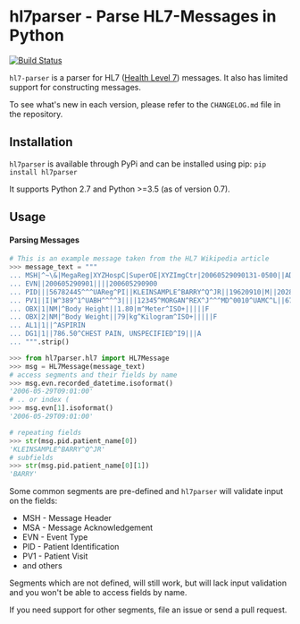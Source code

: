 # hl7parser - Parse HL7-Messages in Python

[![Build Status](https://travis-ci.org/mps-gmbh/hl7-parser.svg?branch=master)](https://travis-ci.org/mps-gmbh/hl7-parser)

`hl7-parser` is a parser for HL7 ([Health Level 7](https://en.wikipedia.org/wiki/Health_Level_7)) messages. It also has limited support for constructing messages.

To see what's new in each version, please refer to the `CHANGELOG.md` file in the repository.

## Installation

`hl7parser` is available through PyPi and can be installed using pip: `pip install hl7parser`

It supports Python 2.7 and Python >=3.5 (as of version 0.7).

## Usage

#### Parsing Messages

```python
# This is an example message taken from the HL7 Wikipedia article
>>> message_text = """
... MSH|^~\&|MegaReg|XYZHospC|SuperOE|XYZImgCtr|20060529090131-0500||ADT^A01^ADT_A01|01052901|P|2.5
... EVN||200605290901||||200605290900
... PID|||56782445^^^UAReg^PI||KLEINSAMPLE^BARRY^Q^JR||19620910|M||2028-9^^HL70005^RA99113^^XYZ|260 GOODWIN CREST DRIVE^^BIRMINGHAM^AL^35209^^M~NICKELL’S PICKLES^10000 W 100TH AVE^BIRMINGHAM^AL^35200^^O|||||||0105I30001^^^99DEF^AN
... PV1||I|W^389^1^UABH^^^^3||||12345^MORGAN^REX^J^^^MD^0010^UAMC^L||67890^GRAINGER^LUCY^X^^^MD^0010^UAMC^L|MED|||||A0||13579^POTTER^SHERMAN^T^^^MD^0010^UAMC^L|||||||||||||||||||||||||||200605290900
... OBX|1|NM|^Body Height||1.80|m^Meter^ISO+|||||F
... OBX|2|NM|^Body Weight||79|kg^Kilogram^ISO+|||||F
... AL1|1||^ASPIRIN
... DG1|1||786.50^CHEST PAIN, UNSPECIFIED^I9|||A
... """.strip()

>>> from hl7parser.hl7 import HL7Message
>>> msg = HL7Message(message_text)
# access segments and their fields by name
>>> msg.evn.recorded_datetime.isoformat()
'2006-05-29T09:01:00'
# .. or index (
>>> msg.evn[1].isoformat()
'2006-05-29T09:01:00'

# repeating fields
>>> str(msg.pid.patient_name[0])
'KLEINSAMPLE^BARRY^Q^JR'
# subfields
>>> str(msg.pid.patient_name[0][1])
'BARRY'
```

Some common segments are pre-defined and `hl7parser` will validate input on the fields:

* MSH - Message Header
* MSA - Message Acknowledgement
* EVN - Event Type
* PID - Patient Identification
* PV1 - Patient Visit
* and others

Segments which are not defined, will still work, but will lack input validation and you won't be able to access fields by name.

If you need support for other segments, file an issue or send a pull request.
